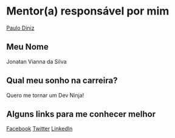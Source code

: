 # Mentor(a) responsável por mim

[Paulo Diniz](/mentores/perfis/paulo_diniz.md)

## Meu Nome

Jonatan Vianna da Silva

## Qual meu sonho na carreira?

Quero me tornar um Dev Ninja!

## Alguns links para me conhecer melhor

[Facebook](https://facebook.com/jonatan.vianna)
[Twitter](https://twitter.com/jonatanvianna)
[LinkedIn](https://linkedin.com/in/jonatanvianna/)
